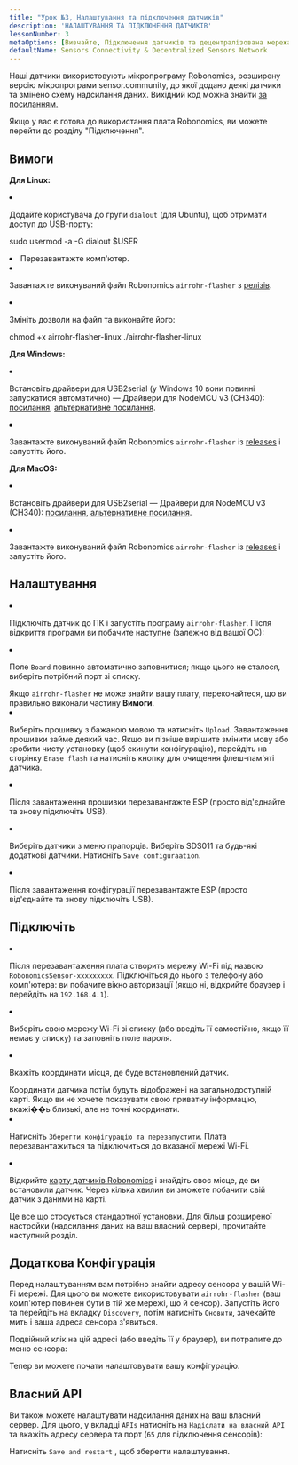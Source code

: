```yaml
---
title: "Урок №3, Налаштування та підключення датчиків"
description: 'НАЛАШТУВАННЯ ТА ПІДКЛЮЧЕННЯ ДАТЧИКІВ'
lessonNumber: 3
metaOptions: [Вивчайте, Підключення датчиків та децентралізована мережа датчиків]
defaultName: Sensors Connectivity & Decentralized Sensors Network
---
```


Наші датчики використовують мікропрограму Robonomics, розширену версію мікропрограми sensor.community, до якої додано деякі датчики та змінено схему надсилання даних. Вихідний код можна знайти [за посиланням.](https://github.com/LoSk-p/sensors-software/tree/master/airrohr-firmware)

Якщо у вас є готова до використання плата Robonomics, ви можете перейти до розділу "Підключення".

## Вимоги

**Для Linux:**

<List type="numbers">

<li>

Додайте користувача до групи `dialout` (для Ubuntu), щоб отримати доступ до USB-порту:

<LessonCodeWrapper language="bash" noLines>sudo usermod -a -G dialout $USER</LessonCodeWrapper>

</li>

<li>Перезавантажте комп'ютер.</li>

<li>

Завантажте виконуваний файл Robonomics `airrohr-flasher` з [релізів](https://github.com/airalab/sensors-connectivity/releases).

</li>

<li>

Змініть дозволи на файл та виконайте його:

<LessonCodeWrapper language="bash">chmod +x airrohr-flasher-linux
./airrohr-flasher-linux</LessonCodeWrapper>


</li>

</List>


**Для Windows:**

<List type="numbers">

<li>

Встановіть драйвери для USB2serial (у Windows 10 вони повинні запускатися автоматично) — Драйвери для NodeMCU v3 (CH340): [посилання](http://www.wch.cn/downloads/file/5.html), [альтернативне посилання](https://d.inf.re/luftdaten/CH341SER.ZIP). 

</li>

<li>

Завантажте виконуваний файл Robonomics `airrohr-flasher` із [releases](https://github.com/airalab/sensors-connectivity/releases) і запустіть його.

</li>

</List>

**Для MacOS:**

<List type="numbers">

<li>

Встановіть драйвери для USB2serial — Драйвери для NodeMCU v3 (CH340): [посилання](http://www.wch.cn/downloads/file/178.html), [альтернативне посилання](https://d.inf.re/luftdaten/CH341SER_MAC.ZIP).

</li>

<li>

Завантажте виконуваний файл Robonomics `airrohr-flasher` із [releases](https://github.com/airalab/sensors-connectivity/releases) і запустіть його.

</li>

</List>


## Налаштування

<List type="numbers">

<li>

Підключіть датчик до ПК і запустіть програму `airrohr-flasher`. Після відкриття програми ви побачите наступне (залежно від вашої ОС):

<LessonImages imageClasses="mb" src="sensors-connectivity-course/lesson-3-0.png" alt="tutorial image"/>

</li>

<li>

Поле `Board` повинно автоматично заповнитися; якщо цього не сталося, виберіть потрібний порт зі списку.

<RoboAcademyNote type="okay" title="INFO">
Якщо <code>airrohr-flasher</code> не може знайти вашу плату, переконайтеся, що ви правильно виконали частину <b>Вимоги</b>.
</RoboAcademyNote>

</li>

<li>

Виберіть прошивку з бажаною мовою та натисніть `Upload`. Завантаження прошивки займе деякий час. Якщо ви пізніше вирішите змінити мову або зробити чисту установку (щоб скинути конфігурацію), перейдіть на сторінку `Erase flash` та натисніть кнопку для очищення флеш-пам'яті датчика.

</li>

<li>

Після завантаження прошивки перезавантажте ESP (просто від'єднайте та знову підключіть USB).

</li>

<li>

Виберіть датчики з меню прапорців. Виберіть SDS011 та будь-які додаткові датчики. Натисніть `Save configuraation`.

</li>

<li>

Після завантаження конфігурації перезавантажте ESP (просто від'єднайте та знову підключіть USB).

</li>

</List>

## Підключіть

<List type="numbers">

<li>

Після перезавантаження плата створить мережу Wi-Fi під назвою `RobonomicsSensor-xxxxxxxxx`. Підключіться до нього з телефону або комп'ютера: ви побачите вікно авторизації (якщо ні, відкрийте браузер і перейдіть на `192.168.4.1`).

</li>

<li>

Виберіть свою мережу Wi-Fi зі списку (або введіть її самостійно, якщо її немає у списку) та заповніть поле пароля.

</li>

<li>

Вкажіть координати місця, де буде встановлений датчик.

<RoboAcademyNote type="warning" title="WARNING">
Координати датчика потім будуть відображені на загальнодоступній карті. Якщо ви не хочете показувати свою приватну інформацію, вкажі��ь близькі, але не точні координати.
</RoboAcademyNote>

<LessonImages src="sensors-connectivity-course/lesson-3-1.png" alt="tutorial image"/>

</li>

<li>

Натисніть `Зберегти конфігурацію та перезапустити`. Плата перезавантажиться та підключиться до вказаної мережі Wi-Fi.

</li>

<li>

Відкрийте [карту датчиків Robonomics](https://sensors.robonomics.network/#/) і знайдіть своє місце, де ви встановили датчик. Через кілька хвилин ви зможете побачити свій датчик з даними на карті.


<LessonImages src="sensors-connectivity-course/lesson-3-2.jpg" alt="tutorial image"/>

</li>

</List>

Це все що стосується стандартної установки. Для більш розширеної настройки (надсилання даних на ваш власний сервер), прочитайте наступний розділ.

## Додаткова Конфігурація

Перед налаштуванням вам потрібно знайти адресу сенсора у вашій Wi-Fi мережі. Для цього ви можете використовувати `airrohr-flasher` (ваш комп'ютер повинен бути в тій же мережі, що й сенсор). Запустіть його та перейдіть на вкладку `Discovery`, потім натисніть `Оновити`, зачекайте мить і ваша адреса сенсора з'явиться.

<LessonImages imageClasses="mb" src="sensors-connectivity-course/lesson-3-3.png" alt="tutorial image"/>

Подвійний клік на цій адресі (або введіть її у браузер), ви потрапите до меню сенсора:

<LessonImages imageClasses="mb" src="sensors-connectivity-course/lesson-3-4.png" alt="tutorial image"/>

Тепер ви можете почати налаштовувати вашу конфігурацію.


## Власний API

Ви також можете налаштувати надсилання даних на ваш власний сервер. Для цього, у вкладці `APIs` натисніть на `Надіслати на власний API` та вкажіть адресу сервера та порт (`65` для підключення сенсорів):

<LessonImages imageClasses="mb" src="sensors-connectivity-course/lesson-3-6.png" alt="tutorial image"/>

Натисніть `Save and restart` , щоб зберегти налаштування.